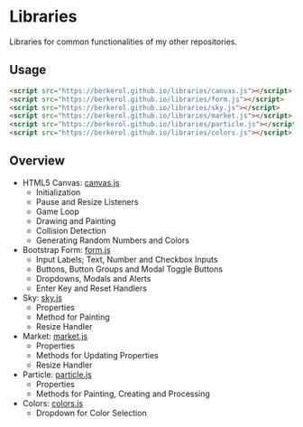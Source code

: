 # Libraries

Libraries for common functionalities of my other repositories.

## Usage

```html
<script src="https://berkerol.github.io/libraries/canvas.js"></script>
<script src="https://berkerol.github.io/libraries/form.js"></script>
<script src="https://berkerol.github.io/libraries/sky.js"></script>
<script src="https://berkerol.github.io/libraries/market.js"></script>
<script src="https://berkerol.github.io/libraries/particle.js"></script>
<script src="https://berkerol.github.io/libraries/colors.js"></script>
```

## Overview

* HTML5 Canvas: [canvas.js](canvas.js)
  * Initialization
  * Pause and Resize Listeners
  * Game Loop
  * Drawing and Painting
  * Collision Detection
  * Generating Random Numbers and Colors
* Bootstrap Form: [form.js](form.js)
  * Input Labels; Text, Number and Checkbox Inputs
  * Buttons, Button Groups and Modal Toggle Buttons
  * Dropdowns, Modals and Alerts
  * Enter Key and Reset Handlers
* Sky: [sky.js](sky.js)
  * Properties
  * Method for Painting
  * Resize Handler
* Market: [market.js](market.js)
  * Properties
  * Methods for Updating Properties
  * Resize Handler
* Particle: [particle.js](particle.js)
  * Properties
  * Methods for Painting, Creating and Processing
* Colors: [colors.js](colors.js)
  * Dropdown for Color Selection
